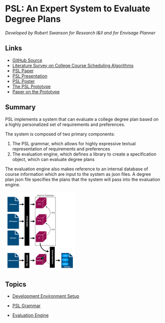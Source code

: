 # PSL: An Expert System to Evaluate Degree Plans

*Developed by Robert Swanson for Research I&II and for Envisage Planner*

## Links

- [GitHub Source](https://github.com/robert-swanson/Four-Year-Plan-Evaluation-System)
- [Literature Survey on College Course Scheduling Algorithms](../documents/Literature-Survey.pdf)
- [PSL Paper](../documents/Paper.pdf)
- [PSL Presentation](../documents/Presentation.pdf)
- [PSL Poster](../documents/Poster.pdf)
- [The PSL Prototype](https://github.com/robert-swanson/Preference-Specification-Language-Prototype)
- [Paper on the Prototype](../documents/Spring-Archive-Paper.pdf)

## Summary

PSL implements a system that can evaluate a college degree plan based on a highly personalized set of requirements and preferences.

The system is composed of two primary components:

1. The PSL grammar, which allows for highly expressive textual representation of requirements and preferences
2. The evaluation engine, which defines a library to create a specification object, which can evaluate degree plans

The evaluation engine also makes reference to an internal database of course information which are input to the system as json files. A degree plan json file specifies the plans that the system will pass into the evaluation engine.

<img src="system-overview.png" alt="system-overview" style="zoom: 25%;" />

## Topics

- [Development Environment Setup](./Developement-Environment-Setup.md)

- [PSL Grammar](PSL-Grammar.md)
- [Evaluation Engine](Evaluation-Engine.md)

